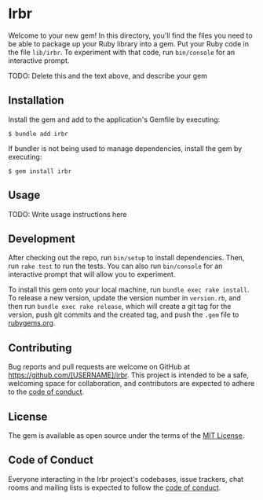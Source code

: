 # Irbr

Welcome to your new gem! In this directory, you'll find the files you need to be able to package up your Ruby library into a gem. Put your Ruby code in the file `lib/irbr`. To experiment with that code, run `bin/console` for an interactive prompt.

TODO: Delete this and the text above, and describe your gem

## Installation

Install the gem and add to the application's Gemfile by executing:

    $ bundle add irbr

If bundler is not being used to manage dependencies, install the gem by executing:

    $ gem install irbr

## Usage

TODO: Write usage instructions here

## Development

After checking out the repo, run `bin/setup` to install dependencies. Then, run `rake test` to run the tests. You can also run `bin/console` for an interactive prompt that will allow you to experiment.

To install this gem onto your local machine, run `bundle exec rake install`. To release a new version, update the version number in `version.rb`, and then run `bundle exec rake release`, which will create a git tag for the version, push git commits and the created tag, and push the `.gem` file to [rubygems.org](https://rubygems.org).

## Contributing

Bug reports and pull requests are welcome on GitHub at https://github.com/[USERNAME]/irbr. This project is intended to be a safe, welcoming space for collaboration, and contributors are expected to adhere to the [code of conduct](https://github.com/[USERNAME]/irbr/blob/master/CODE_OF_CONDUCT.md).

## License

The gem is available as open source under the terms of the [MIT License](https://opensource.org/licenses/MIT).

## Code of Conduct

Everyone interacting in the Irbr project's codebases, issue trackers, chat rooms and mailing lists is expected to follow the [code of conduct](https://github.com/[USERNAME]/irbr/blob/master/CODE_OF_CONDUCT.md).
